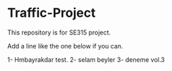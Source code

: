 # Traffic-Project
This repository is for SE315 project.

Add a line like the one below if you can.

1- Hmbayrakdar test.
2- selam beyler
3- deneme vol.3
